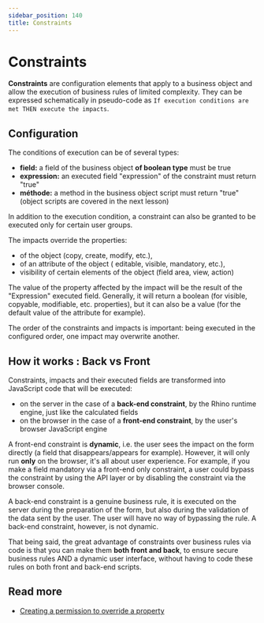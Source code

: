 ```yaml
---
sidebar_position: 140
title: Constraints
---
```


# Constraints 

**Constraints** are configuration elements that apply to a business object and allow the execution of business rules of limited complexity. They can be expressed schematically in pseudo-code as `If execution conditions are met THEN execute the impacts`.

Configuration
---------------------------

The conditions of execution can be of several types:
- **field:** a field of the business object __of boolean type__ must be true
- **expression:** an executed field "expression" of the constraint must return "true"
- **méthode:** a method in the business object script must return "true" (object scripts are covered in the next lesson)

In addition to the execution condition, a constraint can also be granted to be executed only for certain user groups.

The impacts override the properties:
- of the object (copy, create, modify, etc.),
- of an attribute of the object ( editable, visible, mandatory, etc.),
- visibility of certain elements of the object (field area, view, action)

The value of the property affected by the impact will be the result of the "Expression" executed field. Generally, it will return a boolean (for visible, copyable, modifiable, etc. properties), but it can also be a value (for the default value of the attribute for example).


The order of the constraints and impacts is important: being executed in the configured order, one impact may overwrite another.

How it works : Back vs Front
---------------------------

Constraints, impacts and their executed fields are transformed into JavaScript code that will be executed:
- on the server in the case of a **back-end constraint**, by the Rhino runtime engine, just like the calculated fields
- on the browser in the case of a **front-end constraint**, by the user's browser JavaScript engine

A front-end constraint is **dynamic**, i.e. the user sees the impact on the form directly (a field that disappears/appears for example). However, it will only run **only** on the browser, it's all about user experience. For example, if you make a field mandatory via a front-end only constraint, a user could bypass the constraint by using the API layer or by disabling the constraint via the browser console.

A back-end constraint is a genuine business rule, it is executed on the server during the preparation of the form, but also during the validation of the data sent by the user. The user will have no way of bypassing the rule. A back-end constraint, however, is not dynamic.

That being said, the great advantage of constraints over business rules via code is that you can make them **both front and back**, to ensure secure business rules AND a dynamic user interface, without having to code these rules on both front and back-end scripts.

## Read more   

- [Creating a permission to override a property](/make/usersrights/permissions)
